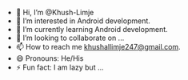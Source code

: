 - 👋 Hi, I’m @Khush-Limje
- 👀 I’m interested in Android development.
- 🌱 I’m currently learning Android development.
- 💞️ I’m looking to collaborate on ...
- 📫 How to reach me khushallimje247@gmail.com.
- 😄 Pronouns: He/His
- ⚡ Fun fact: I am lazy but ...

<!---
Khush-Limje/Khush-Limje is a ✨ special ✨ repository because its `README.md` (this file) appears on your GitHub profile.
You can click the Preview link to take a look at your changes.
--->
